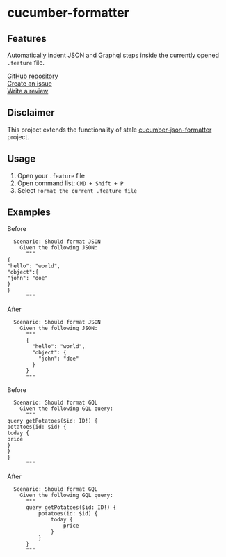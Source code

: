 # cucumber-formatter

## Features

Automatically indent JSON and Graphql steps inside the currently opened `.feature` file.


[GitHub repository](https://github.com/gotchapt/cucumber-formatter)\
[Create an issue](https://github.com/gotchapt/cucumber-formatter/issues/new)\
[Write a review](https://marketplace.visualstudio.com/items?itemName=telmodsg.cucumber-formatter#review-details)

## Disclaimer

This project extends the functionality of stale [cucumber-json-formatter](https://github.com/XavierLeTohic/cucumber-json-formatter) project.

## Usage

1. Open your `.feature` file
2. Open command list: `CMD + Shift + P`
3. Select `Format the current .feature file`

## Examples

Before
```feature
  Scenario: Should format JSON
    Given the following JSON:
      """
{
"hello": "world",
"object":{
"john": "doe"
}
}
      """
```

After
```feature
  Scenario: Should format JSON
    Given the following JSON:
      """
      {
        "hello": "world",
        "object": {
          "john": "doe"
        }
      }
      """
```

Before
```feature
  Scenario: Should format GQL
    Given the following GQL query:
      """
query getPotatoes($id: ID!) {
potatoes(id: $id) {
today {
price
}
}
}
      """
```

After
```feature
  Scenario: Should format GQL
    Given the following GQL query:
      """
      query getPotatoes($id: ID!) {
          potatoes(id: $id) {
              today {
                  price
              }
          }
      }
      """
```
